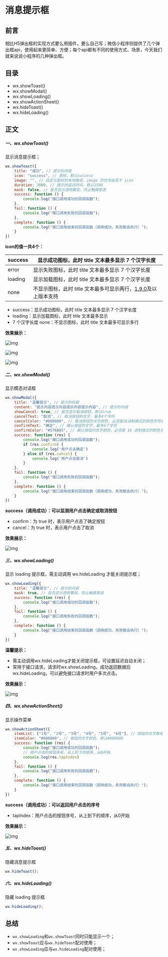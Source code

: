 # 消息提示框

## 前言

相比H5弹出框的实现方式要么用插件，要么自己写；微信小程序则提供了几个弹出框api，使用起来更简单、方便；每个api都有不同的使用方式、场景，今天我们就来说说小程序的几种弹出框。

## 目录

- wx.showToast()
- wx.showModal()
- wx.showLoading()
- wx.showActionSheet()
- wx.hideToast()
- wx.hideLoading()

## 正文

##### 一、wx.showToast()

显示消息提示框；

```javascript
wx.showToast({
    title: "成功", // 提示的内容
    icon: "success", // 图标，默认success
    image: "", // 自定义图标的本地路径，image 的优先级高于 icon
    duration: 3000, // 提示的延迟时间，默认1500
    mask: false, // 是否显示透明蒙层，防止触摸穿透
    success: function () {
        console.log("接口调用成功的回调函数");
    },
    fail: function () {
        console.log("接口调用失败的回调函数");
    },
    complete: function () {
        console.log("接口调用结束的回调函数（调用成功、失败都会执行）");
    }
})
```

**icon的值一共4个：**

| success | 显示成功图标，此时 title 文本最多显示 7 个汉字长度           |
| ------- | ------------------------------------------------------------ |
| error   | 显示失败图标，此时 title 文本最多显示 7 个汉字长度           |
| loading | 显示加载图标，此时 title 文本最多显示 7 个汉字长度           |
| none    | 不显示图标，此时 title 文本最多可显示两行，[1.9.0](https://developers.weixin.qq.com/miniprogram/dev/framework/compatibility.html)及以上版本支持 |

- success：显示成功图标，此时 title 文本最多显示 7 个汉字长度
- loading：显示加载图标，此时 title 文本最多显示
- 7 个汉字长度 none：不显示图标，此时 title 文本最多可显示多行

**效果展示：**

![img](13.消息提示框.assets/webp-167158371129512.webp)

![img](13.消息提示框.assets/webp-167158371129513.webp)

![img](13.消息提示框.assets/webp-167158371129514.webp)

##### 二、wx.showModal()

显示模态对话框



```javascript
wx.showModal({
    title: "温馨提示", // 提示的标题
    content: "提示内容提示内容提示内容提示内容", // 提示的内容
    showCancel: true, // 是否显示取消按钮，默认true
    cancelText: "取消", // 取消按钮的文字，最多4个字符
    cancelColor: "#000000", // 取消按钮的文字颜色，必须是16进制格式的颜色字符串
    confirmText: "确定", // 确认按钮的文字，最多4个字符
    confirmColor: "#576B95", // 确认按钮的文字颜色，必须是 16 进制格式的颜色字符串
    success: function (res) {
        console.log("接口调用成功的回调函数");
        if (res.confirm) {
            console.log('用户点击确定')
        } else if (res.cancel) {
            console.log('用户点击取消')
        }
    },
    fail: function () {
        console.log("接口调用失败的回调函数");
    },
    complete: function () {
        console.log("接口调用结束的回调函数（调用成功、失败都会执行）");
    }
})
```

**success（调用成功）：可以监测用户点击确定或取消按钮**

- confirm：为 true 时，表示用户点击了确定按钮
- cancel：为 true 时，表示用户点击了取消

**效果展示：**

![img](13.消息提示框.assets/webp-167158375934721.webp)

##### 三、wx.showLoading()

显示 loading 提示框，需主动调用 wx.hideLoading 才能关闭提示框；



```javascript
wx.showLoading({
    title: "温馨提示", // 提示的内容
    mask: true, // 是否显示透明蒙层，防止触摸穿透
    success: function (res) {
        console.log("接口调用成功的回调函数");
    },
    fail: function () {
        console.log("接口调用失败的回调函数");
    },
    complete: function () {
        console.log("接口调用结束的回调函数（调用成功、失败都会执行）");
    }
})
```

**温馨提示：**

- 需主动调用wx.hideLoading才能关闭提示框，可设置延迟自动关闭；
- 常用于接口请求，请求时wx.showLoading，成功返回数据后wx.hideLoading，可以避免接口请求时用户多次点击。

**效果展示：**

![img](13.消息提示框.assets/webp-167158378008824.webp)

##### 四、wx.showActionSheet()

显示操作菜单



```javascript
wx.showActionSheet({
    itemList: ["1号", "2号", "3号", "4号", "5号", "6号"], // 按钮的文字数组，长度最大为6
    itemColor: "#000000", // 按钮的文字颜色，默认#000000
    success: function (res) {
        console.log("接口调用成功的回调函数");
        // 用户点击的按钮序号，从上到下的顺序，从0开始
        console.log(res.tapIndex)
    },
    fail: function () {
        console.log("接口调用失败的回调函数");
    },
    complete: function () {
        console.log("接口调用结束的回调函数（调用成功、失败都会执行）");
    }
})
```

**success（调用成功）：可以返回用户点击的序号**

- tapIndex：用户点击的按钮序号，从上到下的顺序，从0开始

**效果展示：**

![img](13.消息提示框.assets/webp-167158379638627.webp)



##### 五、wx.hideToast()

隐藏消息提示框

```javascript
wx.hideToast();
```

##### 六、wx.hideLoading()

隐藏 loading 提示框

```javascript
wx.hideLoading();
```

## 总结

- `wx.showLoading`和`wx.showToast`同时只能显示一个；
- `wx.showToast`应与`wx.hideToast`配对使用；
- `wx.showLoading`应与`wx.hideLoading`配对使用；


